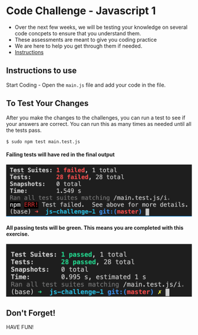 # Code Challenge - Javascript 1

- Over the next few weeks, we will be testing your knowledge on several code concpets to ensure that you understand them.
- These assessments are meant to give you coding practice
- We are here to help you get through them if needed.
- [Instructions](#instructions-to-use)

## Instructions to use

Start Coding - Open the `main.js` file and add your code in the file.

## To Test Your Changes
After you make the changes to the challenges, you can run a test to see if your answers are correct. You can run this as many times as needed until all the tests pass.

```
$ sudo npm test main.test.js
```

#### Failing tests will have red in the final output
![failing](./images/failing-tests.png)

#### All passing tests will be green. This means you are completed with this exercise.
![passing](./images/passing-tests.png)

## Don't Forget!

HAVE FUN!
